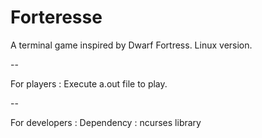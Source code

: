 # Forteresse

A terminal game inspired by Dwarf Fortress.
Linux version.

--

For players :
Execute a.out file to play.

--

For developers :
Dependency : ncurses library

